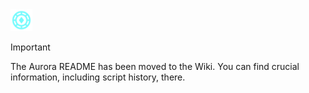 <img src="https://github.com/HeartOfIrons/Aurora/blob/main/Assets/Aurora.png" width="35" height="35">

> [!IMPORTANT]  
> The Aurora README has been moved to the Wiki. You can find crucial information, including script history, there.
